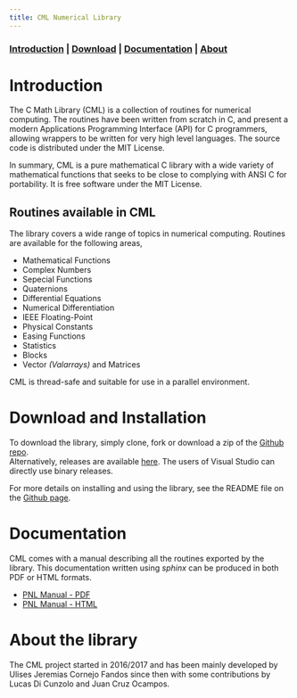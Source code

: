 ```yaml
---
title: CML Numerical Library
---
```


### [Introduction](#introduction) | [Download](#download-and-installation)  | [Documentation](#documentation)   | [About](#about-the-library) 


# Introduction

The C Math Library (CML) is a collection of routines for
numerical computing.  The routines have been written from scratch in C,
and present a modern Applications Programming Interface
(API) for C programmers, allowing wrappers to be written for very
high level languages.  The source code is distributed under the MIT License.

In summary, CML is a pure mathematical C library with a wide variety of
mathematical functions that seeks to be close to complying with
ANSI C for portability.  It is free software under the MIT License.

## Routines available in CML

The library covers a wide range of topics in numerical computing.
Routines are available for the following areas,

* Mathematical Functions
* Complex Numbers
* Sepecial Functions
* Quaternions
* Differential Equations
* Numerical Differentiation
* IEEE Floating-Point
* Physical Constants
* Easing Functions
* Statistics
* Blocks
* Vector _(Valarrays)_ and Matrices

CML is thread-safe and suitable for use in a parallel environment.

# Download and Installation

To download the library, simply clone, fork or download a zip of the [Github repo](https://github.com/CMATHL/cml).  
Alternatively, releases are available [here](https://github.com/CMATHL/cml/releases). 
The users of Visual Studio can directly use binary releases.

For more details on installing and using the library, see the README file on the [Github page](https://github.com/CMATHL/cml).

# Documentation

CML comes with a manual describing all the routines exported by the
library. This documentation written using _sphinx_ can be produced in both PDF or
HTML formats.

* [PNL Manual - PDF](cml-manual.pdf)
* [PNL Manual - HTML](http://cml.readthedocs.io)


# About the library

The CML project started in 2016/2017 and has been mainly developed by Ulises Jeremias Cornejo Fandos since then with some contributions by Lucas Di Cunzolo and Juan Cruz Ocampos.
